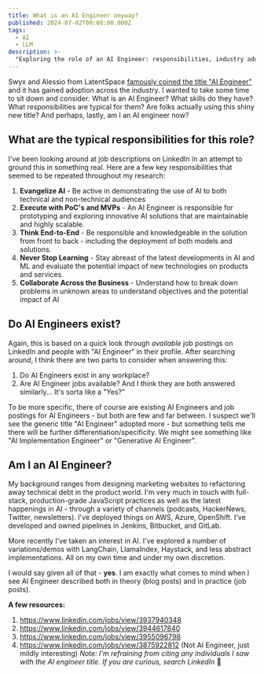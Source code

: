 ```yaml
---
title: What is an AI Engineer anyway?
published: 2024-07-02T00:00:00.000Z
tags:
  - AI
  - LLM
description: >-
  "Exploring the role of an AI Engineer: responsibilities, industry adoption, and self-reflection."
---
```


Swyx and Alessio from LatentSpace [famously coined the title "AI Engineer"](https://www.latent.space/p/ai-engineer) and it has gained adoption across the industry. I wanted to take some time to sit down and consider: What is an AI Engineer? What skills do they have? What responsibilities are typical for them? Are folks actually using this shiny new title? And perhaps, lastly, am I an AI engineer now?

## What are the typical responsibilities for this role?
I've been looking around at job descriptions on LinkedIn in an attempt to ground this in something real. Here are a few key responsibilities that seemed to be repeated throughout my research:
1. **Evangelize AI** - Be active in demonstrating the use of AI to both technical and non-technical audiences
2. **Execute with PoC's and MVPs** - An AI Engineer is responsible for prototyping and exploring innovative AI solutions that are maintainable and highly scalable.
3. **Think End-to-End** - Be responsible and knowledgeable in the solution from front to back - including the deployment of both models and solutions.
4. **Never Stop Learning** - Stay abreast of the latest developments in AI and ML and evaluate the potential impact of new technologies on products and services.
5. **Collaborate Across the Business** - Understand how to break down problems in unknown areas to understand objectives and the potential impact of AI

## Do AI Engineers exist?
Again, this is based on a quick look through *available* job postings on LinkedIn and people with "AI Engineer" in their profile. After searching around, I think there are two parts to consider when answering this:
1. Do AI Engineers exist in any workplace?
2. Are AI Engineer jobs available?
And I think they are both answered similarly... It's sorta like a "Yes?"

To be more specific, there of course are existing AI Engineers and job postings for AI Engineers - but both are few and far between. I suspect we'll see the generic title "AI Engineer" adopted more - but something tells me there will be further differentiation/specificity. We might see something like "AI Implementation Engineer" or "Generative AI Engineer".

## Am I an AI Engineer?
My background ranges from designing marketing websites to refactoring away technical debt in the product world. I'm very much in touch with full-stack, production-grade JavaScript practices as well as the latest happenings in AI - through a variety of channels (podcasts, HackerNews, Twitter, newsletters). I've deployed things on AWS, Azure, OpenShift. I've developed and owned pipelines in Jenkins, Bitbucket, and GitLab. 

More recently I've taken an interest in AI. I've explored a number of variations/demos with LangChain, LlamaIndex, Haystack, and less abstract implementations. All on my own time and under my own discretion.

I would say given all of that - **yes**. I am exactly what comes to mind when I see AI Engineer described both in theory (blog posts) and in practice (job posts).

**A few resources:**
1. https://www.linkedin.com/jobs/view/3937940348
2. https://www.linkedin.com/jobs/view/3944617840
3. https://www.linkedin.com/jobs/view/3955096798
4. https://www.linkedin.com/jobs/view/3875922812 (Not AI Engineer, just mildly interesting)
   *Note: I'm refraining from citing any individuals I saw with the AI engineer title. If you are curious, search LinkedIn* 🙂